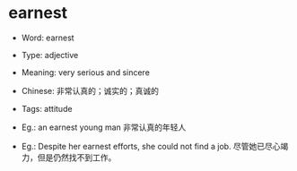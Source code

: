 # earnest

- Word: earnest

- Type: adjective
- Meaning: very serious and sincere
- Chinese: 非常认真的；诚实的；真诚的
- Tags: attitude
- Eg.: an earnest young man 非常认真的年轻人
- Eg.: Despite her earnest efforts, she could not find a job. 尽管她已尽心竭力，但是仍然找不到工作。

